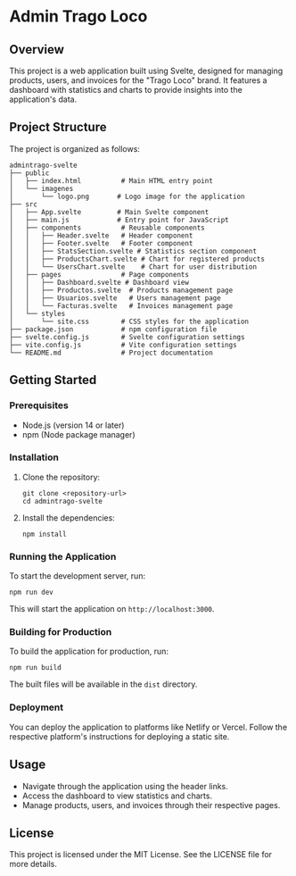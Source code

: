 # Admin Trago Loco

## Overview
This project is a web application built using Svelte, designed for managing products, users, and invoices for the "Trago Loco" brand. It features a dashboard with statistics and charts to provide insights into the application's data.

## Project Structure
The project is organized as follows:

```
admintrago-svelte
├── public
│   ├── index.html          # Main HTML entry point
│   └── imagenes
│       └── logo.png       # Logo image for the application
├── src
│   ├── App.svelte         # Main Svelte component
│   ├── main.js            # Entry point for JavaScript
│   ├── components          # Reusable components
│   │   ├── Header.svelte   # Header component
│   │   ├── Footer.svelte   # Footer component
│   │   ├── StatsSection.svelte # Statistics section component
│   │   ├── ProductsChart.svelte # Chart for registered products
│   │   └── UsersChart.svelte    # Chart for user distribution
│   ├── pages               # Page components
│   │   ├── Dashboard.svelte # Dashboard view
│   │   ├── Productos.svelte  # Products management page
│   │   ├── Usuarios.svelte   # Users management page
│   │   └── Facturas.svelte   # Invoices management page
│   └── styles
│       └── site.css        # CSS styles for the application
├── package.json            # npm configuration file
├── svelte.config.js        # Svelte configuration settings
├── vite.config.js          # Vite configuration settings
└── README.md               # Project documentation
```

## Getting Started

### Prerequisites
- Node.js (version 14 or later)
- npm (Node package manager)

### Installation
1. Clone the repository:
   ```
   git clone <repository-url>
   cd admintrago-svelte
   ```

2. Install the dependencies:
   ```
   npm install
   ```

### Running the Application
To start the development server, run:
```
npm run dev
```
This will start the application on `http://localhost:3000`.

### Building for Production
To build the application for production, run:
```
npm run build
```
The built files will be available in the `dist` directory.

### Deployment
You can deploy the application to platforms like Netlify or Vercel. Follow the respective platform's instructions for deploying a static site.

## Usage
- Navigate through the application using the header links.
- Access the dashboard to view statistics and charts.
- Manage products, users, and invoices through their respective pages.

## License
This project is licensed under the MIT License. See the LICENSE file for more details.